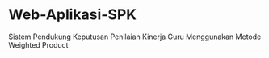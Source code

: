 # Web-Aplikasi-SPK
Sistem Pendukung Keputusan Penilaian Kinerja Guru Menggunakan Metode Weighted Product
